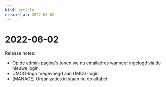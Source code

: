 ```yaml
---
kind: article
created_at: 2022-06-02
---
```


# 2022-06-02

Release notes:

* Op de admin-pagina's tonen we nu emailadres wanneer ingelogd via de nieuwe login.
* UMCG-logo toegevoegd aan UMCG-login
* [MANAGE] Organizaties in staan nu op alfabet
